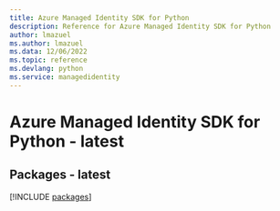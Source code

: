 ```yaml
---
title: Azure Managed Identity SDK for Python
description: Reference for Azure Managed Identity SDK for Python
author: lmazuel
ms.author: lmazuel
ms.data: 12/06/2022
ms.topic: reference
ms.devlang: python
ms.service: managedidentity
---
```

# Azure Managed Identity SDK for Python - latest
## Packages - latest
[!INCLUDE [packages](managed-identity-index.md)]